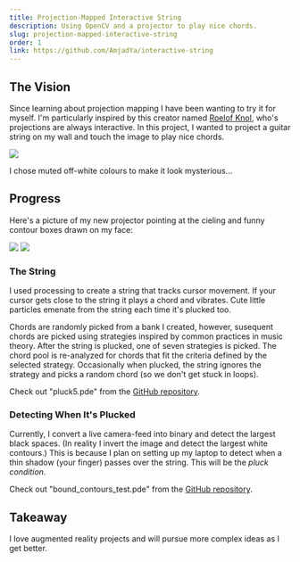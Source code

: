 ```yaml
---
title: Projection-Mapped Interactive String
description: Using OpenCV and a projector to play nice chords.
slug: projection-mapped-interactive-string
order: 1
link: https://github.com/AmjadYa/interactive-string
---
```


## The Vision

Since learning about projection mapping I have been wanting to try it for myself. I'm particularly inspired by this creator named <a href="https://www.instagram.com/roelofknol/?hl=en" target="_blank">Roelof Knol</a>, who's projections are always interactive. In this project, I wanted to project a guitar string on my wall and touch the image to play nice chords.

<div class="flex gap-2" style="justify-content: center ; align-items: center">
    <img src="/images/the string.png" style="max-height:400px ; object-fit:cover">
</div>

I chose muted off-white colours to make it look mysterious...

## Progress

Here's a picture of my new projector pointing at the cieling and funny contour boxes drawn on my face:

<div class="flex gap-2 rounded-lg" style="justify-content: center ; align-items: center">
    <img src="/images/projecting.JPG" style="max-height:400px ; aspect-ratio:1 ; object-fit:cover">
    <img src="/images/myface.JPG" style="max-height:400px ; aspect-ratio:1 ; object-fit:cover">
</div>

### The String

I used processing to create a string that tracks cursor movement. If your cursor gets close to the string it plays a chord and vibrates. Cute little particles emenate from the string each time it's plucked too.

Chords are randomly picked from a bank I created, however, susequent chords are picked using strategies inspired by common practices in music theory. After the string is plucked, one of seven strategies is picked. The chord pool is re-analyzed for chords that fit the criteria defined by the selected strategy. Occasionally when plucked, the string ignores the strategy and picks a random chord (so we don't get stuck in loops).

Check out "pluck5.pde" from the <a href="https://github.com/AmjadYa/interactive-string" target="_blank">GitHub repository</a>.

### Detecting When It's Plucked

Currently, I convert a live camera-feed into binary and detect the largest black spaces. (In reality I invert the image and detect the largest white contours.) This is because I plan on setting up my laptop to detect when a thin shadow (your finger) passes over the string. This will be the _pluck condition_. 

Check out "bound_contours_test.pde" from the <a href="https://github.com/AmjadYa/interactive-string" target="_blank">GitHub repository</a>.

## Takeaway

I love augmented reality projects and will pursue more complex ideas as I get better.
